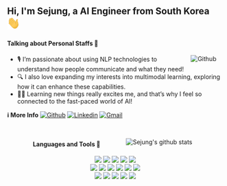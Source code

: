 
## Hi, I'm Sejung, a AI Engineer from South Korea <img  src="https://raw.githubusercontent.com/ABSphreak/ABSphreak/master/gifs/Hi.gif" width="30px"></h1>

#### Talking about Personal Staffs 👾
<img width="15%" align="right" alt="Github" src="https://media1.giphy.com/media/v1.Y2lkPTc5MGI3NjExM2ZvM3lmMHpqaHRhYTNyYml0a2Z4Njg3dzE1bzNveGpubHQ2b2l2MSZlcD12MV9pbnRlcm5hbF9naWZfYnlfaWQmY3Q9cw/YYQ6sw8jt2HRxX4uVi/giphy.webp" />

- 🎙️ I’m passionate about using NLP technologies to understand how people communicate and what they need!
- 🔍 I also love expanding my interests into multimodal learning, exploring how it can enhance these capabilities. 
- 👩‍💻 Learning new things really excites me, and that’s why I feel so connected to the fast-paced world of AI!

**ℹ️ More Info**
[![Github](https://img.shields.io/badge/-Github-000?style=flat&logo=Github&logoColor=white)](https://github.com/AAISSJ)
[![Linkedin](https://img.shields.io/badge/-LinkedIn-blue?style=flat&logo=Linkedin&logoColor=white)](https://www.linkedin.com/in/sejung-son-39695a244/)
[![Gmail](https://img.shields.io/badge/-Gmail-c14438?style=flat&logo=Gmail&logoColor=white)](mailto:maze0717@g.skku.edu)
&nbsp;

<br>

<p>
	<a><img width="45%" align="right" alt="Sejung's github stats" src="https://github-readme-stats.vercel.app/api?username=AAISSJ&show_icons=true&theme=solarized-lighte" /></a>
	<h4 align="center"> Languages and Tools 💪</h4>
	<div align="center">
		<img src="https://img.shields.io/badge/Python-F7DF1E?style=flat&logo=Python&logoColor=white" />
		<img src="https://img.shields.io/badge/PyTorch-EE4C2C?style=flat&logo=PyTorch&logoColor=white" />
		<img src="https://img.shields.io/badge/PyTorch Lightning-792EE5?style=flat&logo=PyTorch Lightning&logoColor=white" />
		<img src="https://img.shields.io/badge/Flask-000000?style=flat&logo=Flask&logoColor=white" />
		<img src="https://img.shields.io/badge/Linux-FCC624?style=flat&logo=Linux&logoColor=white" />
		<br>
		<img src="https://img.shields.io/badge/C%2B%2B-0769AD?style=flat&logo=C%2B%2B&logoColor=white" />
		<img src="https://img.shields.io/badge/C-A8B9CC?style=flat&logo=C&logoColor=white" />
		<img src="https://img.shields.io/badge/Java-007396?style=flat&logo=Conda-Forge&logoColor=white" />
		<img src="https://img.shields.io/badge/HTML5-E34F26?style=flat&logo=HTML5&logoColor=white" />
		<img src="https://img.shields.io/badge/CSS3-1572B6?style=flat&logo=CSS3&logoColor=white" />
		<img src="https://img.shields.io/badge/Markdown-000000?style=flat&logo=Markdown&logoColor=white" />
		<br>
		<img src="https://img.shields.io/badge/Visual Studio Code-007ACC?style=flat&logo=VisualStudioCode&logoColor=white" />
		<img src="https://img.shields.io/badge/Anaconda-44A833?style=flat&logo=Anaconda&logoColor=white" />
		<img src="https://img.shields.io/badge/Notion-000000?style=flat&logo=Notion&logoColor=white" />
		<img src="https://img.shields.io/badge/Slack-4A154B?style=flat&logo=Slack&logoColor=white" />
		<img src="https://img.shields.io/badge/Github-000000?style=flat&logo=Github&logoColor=white" />
	</div>

</p>

